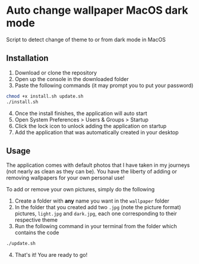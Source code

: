 # Auto change wallpaper MacOS dark mode
Script to detect change of theme to or from dark mode in MacOS

## Installation

1. Download or clone the repository
2. Open up the console in the downloaded folder
3. Paste the following commands (it may prompt you to put your password)
```sh
chmod +x install.sh update.sh
./install.sh
```
4. Once the install finishes, the application will auto start
5. Open System Preferences > Users & Groups > Startup
6. Click the lock icon to unlock adding the application on startup
7. Add the application that was automatically created in your desktop

## Usage

The application comes with default photos that I have taken in my journeys (not nearly as clean as they can be). You have the liberty of adding or removing wallpapers for your own personal use!

To add or remove your own pictures, simply do the following
1. Create a folder with **any** name you want in the `wallpaper` folder
2. In the folder that you created add two `.jpg` (note the picture format) pictures, `light.jpg` and `dark.jpg`, each one corresponding to their respective theme
3. Run the following command in your terminal from the folder which contains the code
```sh
./update.sh
```
4. That's it! You are ready to go!